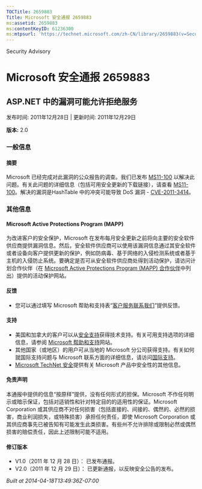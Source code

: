 ```yaml
---
TOCTitle: 2659883
Title: Microsoft 安全通报 2659883
ms:assetid: 2659883
ms:contentKeyID: 61236300
ms:mtpsurl: 'https://technet.microsoft.com/zh-CN/library/2659883(v=Security.10)'
---
```


Security Advisory

Microsoft 安全通报 2659883
==========================

ASP.NET 中的漏洞可能允许拒绝服务
--------------------------------

发布时间: 2011年12月28日 | 更新时间: 2011年12月29日

**版本:** 2.0

### 一般信息

#### 摘要

Microsoft 已经完成对此漏洞的公众报告的调查。我们已发布 [MS11-100](http://go.microsoft.com/fwlink/?linkid=232432) 以解决此问题。有关此问题的详细信息（包括可用安全更新的下载链接），请查看 [MS11-100](http://go.microsoft.com/fwlink/?linkid=232432)。解决的漏洞是HashTable 中的冲突可能导致 DoS 漏洞 - [CVE-2011-3414](http://www.cve.mitre.org/cgi-bin/cvename.cgi?name=cve-2011-3414)。

### 其他信息

#### Microsoft Active Protections Program (MAPP)

为改进客户的安全保护，Microsoft 在发布每月安全更新之前将向主要的安全软件供应商提供漏洞信息。然后，安全软件供应商可以使用该漏洞信息通过其安全软件或者设备向客户提供更新的保护，例如防病毒、基于网络的入侵检测系统或者基于主机的入侵防止系统。要确定是否可从安全软件供应商处得到活动保护，请访问计划合作伙伴（在 [Microsoft Active Protections Program (MAPP) 合作伙伴](http://go.microsoft.com/fwlink/?linkid=215201)中列出）提供的活动保护网站。

#### 反馈

-   您可以通过填写 Microsoft 帮助和支持表“[客户服务联系我们](https://support.microsoft.com/common/survey.aspx?scid=sw;en;1257&showpage=1&ws=technet&sd=tech)”提供反馈。

#### 支持

-   美国和加拿大的客户可以从[安全支持](http://go.microsoft.com/fwlink/?linkid=21131)获得技术支持。有关可用支持选项的详细信息，请参阅 [Microsoft 帮助和支持](http://support.microsoft.com/)网站。
-   其他国家（或地区）的用户可从当地的 Microsoft 分公司获得支持。有关如何就国际支持问题与 Microsoft 联系方面的详细信息，请访问[国际支持](http://go.microsoft.com/fwlink/?linkid=21155)。
-   [Microsoft TechNet 安全](http://go.microsoft.com/fwlink/?linkid=21132)提供有关 Microsoft 产品中安全性的其他信息。

#### 免责声明

本通报中提供的信息“按原样”提供，没有任何形式的担保。Microsoft 不作任何明示或暗示保证，包括对适销性和针对特定目的的适用性的保证。Microsoft Corporation 或其供应商不对任何损害（包括直接的、间接的、偶然的、必然的损害，商业利润损失，或特殊损害）承担任何责任，即使 Microsoft Corporation 或其供应商事先已被告知有可能发生此类损害。有些州不允许排除或限制必然或偶然损害的赔偿责任，因此上述限制可能不适用。

#### 修订版本

-   V1.0（2011 年 12 月 28 日）： 已发布通报。
-   V2.0（2011 年 12 月 29 日）： 已更新通报，以反映安全公告的发布。

*Built at 2014-04-18T13:49:36Z-07:00*